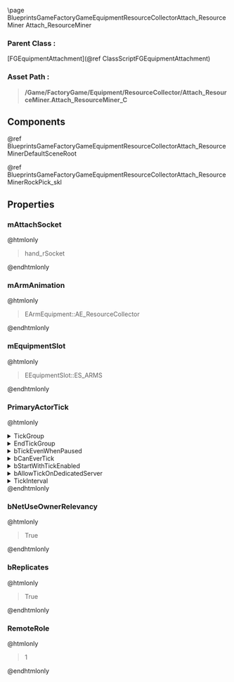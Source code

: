 \page BlueprintsGameFactoryGameEquipmentResourceCollectorAttach_ResourceMiner Attach_ResourceMiner
### Parent Class :
[FGEquipmentAttachment](@ref ClassScriptFGEquipmentAttachment)
### Asset Path :
<b><blockquote>/Game/FactoryGame/Equipment/ResourceCollector/Attach_ResourceMiner.Attach_ResourceMiner_C</blockquote></b>
## Components

@ref BlueprintsGameFactoryGameEquipmentResourceCollectorAttach_ResourceMinerDefaultSceneRoot

@ref BlueprintsGameFactoryGameEquipmentResourceCollectorAttach_ResourceMinerRockPick_skl

## Properties

### mAttachSocket
@htmlonly
<blockquote>hand_rSocket</blockquote>
@endhtmlonly

### mArmAnimation
@htmlonly
<blockquote>EArmEquipment::AE_ResourceCollector</blockquote>
@endhtmlonly

### mEquipmentSlot
@htmlonly
<blockquote>EEquipmentSlot::ES_ARMS</blockquote>
@endhtmlonly

### PrimaryActorTick
@htmlonly
<details>
 <summary>TickGroup</summary>
<blockquote>0</blockquote>
</details>
<details>
 <summary>EndTickGroup</summary>
<blockquote>0</blockquote>
</details>
<details>
 <summary>bTickEvenWhenPaused</summary>
<blockquote>False</blockquote>
</details>
<details>
 <summary>bCanEverTick</summary>
<blockquote>True</blockquote>
</details>
<details>
 <summary>bStartWithTickEnabled</summary>
<blockquote>False</blockquote>
</details>
<details>
 <summary>bAllowTickOnDedicatedServer</summary>
<blockquote>True</blockquote>
</details>
<details>
 <summary>TickInterval</summary>
<blockquote>0</blockquote>
</details>
@endhtmlonly

### bNetUseOwnerRelevancy
@htmlonly
<blockquote>True</blockquote>
@endhtmlonly

### bReplicates
@htmlonly
<blockquote>True</blockquote>
@endhtmlonly

### RemoteRole
@htmlonly
<blockquote>1</blockquote>
@endhtmlonly

